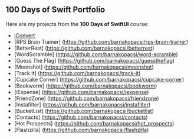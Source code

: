 ## **100 Days of Swift Portfolio**

Here are my projects from the **100 Days of SwiftUI** course:

- [iConvert](https://github.com/barnakopacsi/iconvert)
- [RPS Brain Trainer] (https://github.com/barnakopacsi/rps-brain-trainer)
- [BetterRest] (https://github.com/barnakopacsi/betterrest)
- [WordScramble] (https://github.com/barnakopacsi/word-scramble)
- [Guess The Flag] (https://github.com/barnakopacsi/guesstheflag)
- [Moonshot] (https://github.com/barnakopacsi/moonshot)
- [Track It] (https://github.com/barnakopacsi/track-it)
- [Cupcake Corner] (https://github.com/barnakopacsi/cupcake-corner)
- [Bookworm] (https://github.com/barnakopacsi/bookworm)
- [iExpense] (https://github.com/barnakopacsi/iexpense)
- [FriendZone] (https://github.com/barnakopacsi/friendzone)
- [Instafilter] (https://github.com/barnakopacsi/instafilter)
- [BucketList] (https://github.com/barnakopacsi/bucketlist)
- [Contacts] (https://github.com/barnakopacsi/contacts)
- [Hot Prospects] (https://github.com/barnakopacsi/hot_prospects)
- [Flashzilla] (https://github.com/barnakopacsi/flashzilla)
